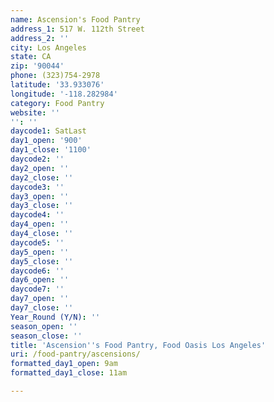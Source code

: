 ```yaml
---
name: Ascension's Food Pantry
address_1: 517 W. 112th Street
address_2: ''
city: Los Angeles
state: CA
zip: '90044'
phone: (323)754-2978
latitude: '33.933076'
longitude: '-118.282984'
category: Food Pantry
website: ''
'': ''
daycode1: SatLast
day1_open: '900'
day1_close: '1100'
daycode2: ''
day2_open: ''
day2_close: ''
daycode3: ''
day3_open: ''
day3_close: ''
daycode4: ''
day4_open: ''
day4_close: ''
daycode5: ''
day5_open: ''
day5_close: ''
daycode6: ''
day6_open: ''
daycode7: ''
day7_open: ''
day7_close: ''
Year_Round (Y/N): ''
season_open: ''
season_close: ''
title: 'Ascension''s Food Pantry, Food Oasis Los Angeles'
uri: /food-pantry/ascensions/
formatted_day1_open: 9am
formatted_day1_close: 11am

---
```

